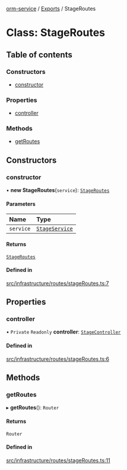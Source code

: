 [orm-service](../README.md) / [Exports](../modules.md) / StageRoutes

# Class: StageRoutes

## Table of contents

### Constructors

- [constructor](StageRoutes.md#constructor)

### Properties

- [controller](StageRoutes.md#controller)

### Methods

- [getRoutes](StageRoutes.md#getroutes)

## Constructors

### constructor

• **new StageRoutes**(`service`): [`StageRoutes`](StageRoutes.md)

#### Parameters

| Name | Type |
| :------ | :------ |
| `service` | [`StageService`](StageService.md) |

#### Returns

[`StageRoutes`](StageRoutes.md)

#### Defined in

[src/infrastructure/routes/stageRoutes.ts:7](https://github.com/lambda-orm/lambdaorm-svc/blob/532896b631f65517f4753a83325f1748c1fdb1ff/src/infrastructure/routes/stageRoutes.ts#L7)

## Properties

### controller

• `Private` `Readonly` **controller**: [`StageController`](StageController.md)

#### Defined in

[src/infrastructure/routes/stageRoutes.ts:6](https://github.com/lambda-orm/lambdaorm-svc/blob/532896b631f65517f4753a83325f1748c1fdb1ff/src/infrastructure/routes/stageRoutes.ts#L6)

## Methods

### getRoutes

▸ **getRoutes**(): `Router`

#### Returns

`Router`

#### Defined in

[src/infrastructure/routes/stageRoutes.ts:11](https://github.com/lambda-orm/lambdaorm-svc/blob/532896b631f65517f4753a83325f1748c1fdb1ff/src/infrastructure/routes/stageRoutes.ts#L11)
